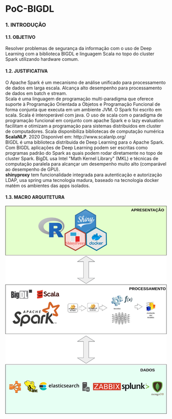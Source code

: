 # PoC-BIGDL

### 1. INTRODUÇÃO
#### 1.1. OBJETIVO
<p>
Resolver problemas de segurança da informação com o uso de Deep 
Learning com a biblioteca BIGDL e linguagem Scala no topo do 
cluster Spark utilizando hardware comum.  
</p>

#### 1.2. JUSTIFICATIVA
<p>
O Apache Spark é um mecanismo de análise unificado para processamento de dados em larga escala. Alcança alto desempenho para processamento de dados em batch e stream.<br>
Scala é uma linguagem de programação multi-paradigma que oferece 
suporte à Programação Orientada a Objetos e Programação 
Funcional de forma conjunta que executa em um ambiente JVM. O Spark foi escrito em scala. Scala é interoperável com java. O uso de scala com o paradigma de programação funcional em conjunto com apache Spark e o lazy evaluation facilitam e otimizam a  programação para sistemas distribuidos em cluster de  computadores. Scala disponibiliza bibliotecas de computação numérica <strong>ScalaNLP</strong>. 2020 Disponível em: 
   http://www.scalanlp.org/<br> 
BIGDL é uma biblioteca distribuida de Deep Learning para o Apache Spark. Com BIGDL aplicações de Deep Learning podem ser escritas como programas padrão do Spark as quais podem rodar diretamente no topo de cluster Spark. BigDL usa Intel "Math Kernel Library" (MKL) e técnicas de computação paralela para alcançar um desempenho muito alto (comparável ao desempenho de GPU).<br>
<strong>shinyproxy</strong> tem funcionalidade integrada para autenticação e autorização LDAP, usa spring uma tecnologia madura, baseado na tecnologia docker matém os ambientes das apps isolados.
</p>

#### 1.3. MACRO ARQUITETURA
![Arquitetura 1!](img/ProjetoDSsec.png "Arq1")